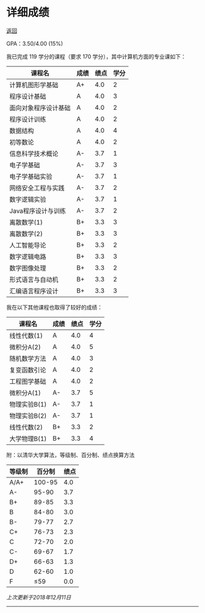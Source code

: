 # 详细成绩

[返回](/cv/zh.html)

GPA：3.50/4.00 (15%)

我已完成 119 学分的课程（要求 170 学分），其中计算机方面的专业课如下：

| 课程名               | 成绩 | 绩点 | 学分 |
| -------------------- | ---- | ---- | ---- |
| 计算机图形学基础     | A+   | 4.0  | 2    |
| 程序设计基础         | A    | 4.0  | 3    |
| 面向对象程序设计基础 | A    | 4.0  | 2    |
| 程序设计训练         | A    | 4.0  | 2    |
| 数据结构             | A    | 4.0  | 4    |
| 初等数论             | A    | 4.0  | 2    |
| 信息科学技术概论     | A-   | 3.7  | 1    |
| 电子学基础           | A-   | 3.7  | 3    |
| 电子学基础实验       | A-   | 3.7  | 1    |
| 网络安全工程与实践   | A-   | 3.7  | 2    |
| 数字逻辑实验       |   A-   |   3.7   |   1   |
| Java程序设计与训练 |   A-   |   3.7   |   2   |
| 离散数学(1)          | B+   | 3.3  | 3    |
| 离散数学(2)          | B+   | 3.3  | 3    |
| 人工智能导论         | B+   | 3.3  | 2    |
| 数字逻辑电路 | B+ | 3.3 | 3 |
| 数字图像处理 | B+ | 3.3 | 2 |
| 形式语言与自动机 | B+ | 3.3 | 2 |
| 汇编语言程序设计 | B+ | 3.3 | 3 |


我在以下其他课程也取得了较好的成绩：

| 课程名       | 成绩 | 绩点 | 学分 |
| ------------ | ---- | ---- | ---- |
| 线性代数(1)  | A    | 4.0  | 4    |
| 微积分A(2)   | A    | 4.0  | 5    |
| 随机数学方法 | A    | 4.0  | 3    |
| 复变函数引论 | A    | 4.0  | 2    |
| 工程图学基础 | A    | 4.0  | 2    |
| 微积分A(1)   | A-   | 3.7  | 5    |
| 物理实验B(1) | A-   | 3.7  | 1    |
| 物理实验B(2) | A-   | 3.7  | 1    |
| 线性代数(2)  | B+   | 3.3  | 2    |
| 大学物理B(1) | B+   | 3.3  | 4    |

附：以清华大学算法，等级制、百分制、绩点换算方法

| 等级制 | 百分制 | 绩点 |
| ------ | ------ | ---- |
| A/A+   | 100-95 | 4.0  |
| A-     | 95-90  | 3.7  |
| B+     | 89-85  | 3.3  |
| B      | 84-80  | 3.0  |
| B-     | 79-77  | 2.7  |
| C+     | 76-73  | 2.3  |
| C      | 72-70  | 2.0  |
| C-     | 69-67  | 1.7  |
| D+     | 66-63  | 1.3  |
| D      | 62-60  | 1.0  |
| F      | ≤59    | 0.0  |

*上次更新于2018年12月11日*

------